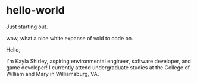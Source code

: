 # hello-world
Just starting out.

wow, what a nice white expanse of void to code on.

Hello,

I'm Kayla Shirley, aspiring environmental engineer, software developer, and game developer! I currently attend undergraduate studies at the College of William and Mary in Williamsburg, VA.
